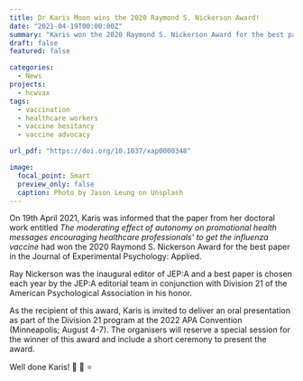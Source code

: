 ```yaml
---
title: Dr Karis Moon wins the 2020 Raymond S. Nickerson Award!
date: "2021-04-19T00:00:00Z"
summary: "Karis won the 2020 Raymond S. Nickerson Award for the best paper in the Journal of Experimental Psychology: Applied."
draft: false
featured: false

categories:
  - News
projects:
  - hcwvax
tags:
  - vaccination
  - healthcare workers
  - vaccine hesitancy
  - vaccine advocacy

url_pdf: "https://doi.org/10.1037/xap0000348"

image:
  focal_point: Smart
  preview_only: false
  caption: Photo by Jason Leung on Unsplash
---
```

On 19th April 2021, Karis was informed that the paper from her doctoral work entitled *The moderating effect of autonomy on promotional health messages encouraging healthcare professionals’ to get the influenza vaccine* had won the 2020 Raymond S. Nickerson Award for the best paper in the Journal of Experimental Psychology: Applied.

Ray Nickerson was the inaugural editor of JEP:A and a best paper is chosen each year by the JEP:A editorial team in conjunction with Division 21 of the American Psychological Association in his honor.

As the recipient of this award, Karis is invited to deliver an oral presentation as part of the Division 21 program at the 2022 APA Convention (Minneapolis; August 4-7).  The organisers will reserve a special session for the winner of this award and include a short ceremony to present the award.

Well done Karis! :tada: :clap: :star:
